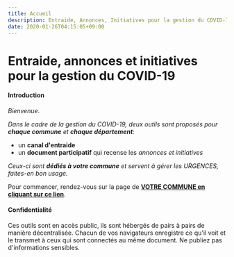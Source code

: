 ```yaml
---
title: Accueil
description: Entraide, Annonces, Initiatives pour la gestion du COVID-19
date: 2020-01-26T04:15:05+09:00
---
```


# Entraide, annonces et initiatives pour la gestion du COVID-19

#### Introduction

_Bienvenue_.

_Dans le cadre de la gestion du COVID-19, deux outils sont proposés pour **chaque commune** et **chaque département**:_

- un **canal d'entraide**
- un **document participatif** qui recense les _annonces et initiatives_

_Ceux-ci sont **dédiés à votre commune** et servent à gérer les URGENCES, faites-en bon usage._

Pour commencer, rendez-vous sur la page de [**VOTRE COMMUNE en cliquant sur ce lien**](/departements).

#### Confidentialité

Ces outils sont en accès public, ils sont hébergés de pairs à pairs de manière décentralisée.
Chacun de vos navigateurs enregistre ce qu'il voit et le transmet à ceux qui sont connectés au même document.
Ne publiez pas d'informations sensibles.


